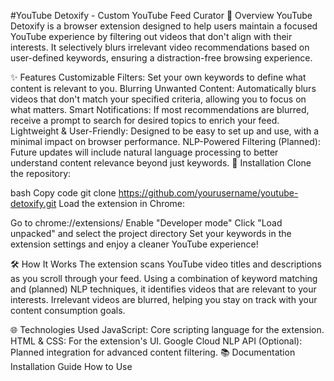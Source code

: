 #YouTube Detoxify - Custom YouTube Feed Curator
🌟 Overview
YouTube Detoxify is a browser extension designed to help users maintain a focused YouTube experience by filtering out videos that don't align with their interests. It selectively blurs irrelevant video recommendations based on user-defined keywords, ensuring a distraction-free browsing experience.

✨ Features
Customizable Filters: Set your own keywords to define what content is relevant to you.
Blurring Unwanted Content: Automatically blurs videos that don't match your specified criteria, allowing you to focus on what matters.
Smart Notifications: If most recommendations are blurred, receive a prompt to search for desired topics to enrich your feed.
Lightweight & User-Friendly: Designed to be easy to set up and use, with a minimal impact on browser performance.
NLP-Powered Filtering (Planned): Future updates will include natural language processing to better understand content relevance beyond just keywords.
🚀 Installation
Clone the repository:

bash
Copy code
git clone https://github.com/yourusername/youtube-detoxify.git
Load the extension in Chrome:

Go to chrome://extensions/
Enable "Developer mode"
Click "Load unpacked" and select the project directory
Set your keywords in the extension settings and enjoy a cleaner YouTube experience!

🛠️ How It Works
The extension scans YouTube video titles and descriptions as you scroll through your feed. Using a combination of keyword matching and (planned) NLP techniques, it identifies videos that are relevant to your interests. Irrelevant videos are blurred, helping you stay on track with your content consumption goals.

🌐 Technologies Used
JavaScript: Core scripting language for the extension.
HTML & CSS: For the extension's UI.
Google Cloud NLP API (Optional): Planned integration for advanced content filtering.
📚 Documentation
Installation Guide
How to Use
